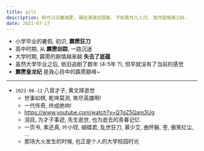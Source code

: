 ```yaml
---
title: pili
description: 斜月沉沉藏海雾, 碣石潇湘无限路. 不知乘月几人归, 落月摇情满江树.
date: 2021-07-17
---
```


- 小学毕业的暑假, 初识, **霹雳狂刀**
- 高中时期, 从 **霹雳剑踪**, 一路沉迷
- 大学时期, 霹雳的剧情越来越 **失去了底蕴**
- 虽然大学毕业之后, 依旧追剧了数年 (4-5年 ?), 但早就没有了当前的感觉
- __霹雳皇龙纪__ 是我心目中的霹雳巅峰~

---

- `2022-06-12` 八音才子, 黄文择逝世
  - 世事如棋, 乾坤莫测, 笑尽英雄啊!
  - 一代传奇, 终成绝响!
  - https://www.youtube.com/watch?v=QTgZ5Qam3Ug
  - 泪目, 为才子事迹, 先生逝世, 也为逝去的青春记忆.
  - 一页书, 素还真, 叶小钗,
    蝴蝶君, 乱世狂刀,
    慕少艾, 曲怀觞,
    苍, 傲笑红尘, ...
  - 那场大火发生的时候, 也正是个人的大学校园时光
